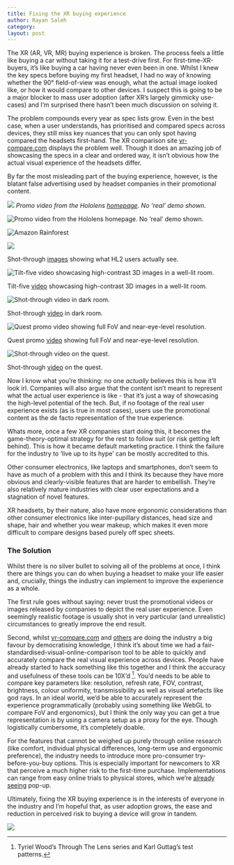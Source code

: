 ```yaml
---
title: Fixing the XR buying experience
author: Rayan Saleh
category:
layout: post
---
```


The XR (AR, VR, MR) buying experience is broken. The process feels a little like buying a car without taking it for a test-drive first. For first-time-XR-buyers, it’s like buying a car having never even been in one. Whilst I knew the key specs before buying my first headset, I had no way of knowing whether the 90° field-of-view was enough, what the actual image looked like, or how it would compare to other devices. I suspect this is going to be a major blocker to mass user adoption (after XR’s largely gimmicky use-cases) and I’m surprised there hasn’t been much discussion on solving it.

The problem compounds every year as spec lists grow. Even in the best case, when a user understands, has prioritised and compared specs across devices, they still miss key nuances that you can only spot having compared the headsets first-hand. The XR comparison site [vr-compare.com](https://vr-compare.com/compare?h1=GeZ01ojF8&h2=ZhHpFl6JF) displays the problem well. Though it does an amazing job of showcasing the specs in a clear and ordered way, it isn’t obvious how the actual visual experience of the headsets differ.

By far the most misleading part of the buying experience, however, is the blatant false advertising used by headset companies in their promotional content.


![](https://s3.us-west-2.amazonaws.com/secure.notion-static.com/71fec866-f0fa-472e-ba0f-05a9e7814afc/ezgif-5-bf6ec19f63.gif?X-Amz-Algorithm=AWS4-HMAC-SHA256&X-Amz-Content-Sha256=UNSIGNED-PAYLOAD&X-Amz-Credential=AKIAT73L2G45EIPT3X45%2F20220609%2Fus-west-2%2Fs3%2Faws4_request&X-Amz-Date=20220609T151438Z&X-Amz-Expires=86400&X-Amz-Signature=afe75229bd8d6be11f741a83e17ec72cdde7dd78133528386160e6066538fad3&X-Amz-SignedHeaders=host&response-content-disposition=filename%20%3D%22ezgif-5-bf6ec19f63.gif%22&x-id=GetObject)
*Promo video from the Hololens [homepage](https://www.microsoft.com/en-us/hololens). No ‘real’ demo shown.*




![Promo video from the Hololens [homepage](https://www.microsoft.com/en-us/hololens). No ‘real’ demo shown.](https://s3.us-west-2.amazonaws.com/secure.notion-static.com/71fec866-f0fa-472e-ba0f-05a9e7814afc/ezgif-5-bf6ec19f63.gif?X-Amz-Algorithm=AWS4-HMAC-SHA256&X-Amz-Content-Sha256=UNSIGNED-PAYLOAD&X-Amz-Credential=AKIAT73L2G45EIPT3X45%2F20220609%2Fus-west-2%2Fs3%2Faws4_request&X-Amz-Date=20220609T151438Z&X-Amz-Expires=86400&X-Amz-Signature=afe75229bd8d6be11f741a83e17ec72cdde7dd78133528386160e6066538fad3&X-Amz-SignedHeaders=host&response-content-disposition=filename%20%3D%22ezgif-5-bf6ec19f63.gif%22&x-id=GetObject)


![Amazon Rainforest](blog/assets/images/icon-512.png)


![](https://s3-us-west-2.amazonaws.com/secure.notion-static.com/634527d7-f026-411b-b4fc-6849390e33b3/Untitled.png)

Shot-through [images](https://kguttag.com/2019/12/18/hololens-2-not-a-pretty-picture/) showing what HL2 users actually see.

![Tilt-five [video](https://www.reddit.com/r/augmentedreality/comments/uhiply/tilt_five_adding_new_experiences_to_system_they/) showcasing high-contrast 3D images in a well-lit room.](https://s3-us-west-2.amazonaws.com/secure.notion-static.com/3676c784-d567-49bd-8d3f-e045aed312ee/ezgif-5-939f735720.gif)

Tilt-five [video](https://www.reddit.com/r/augmentedreality/comments/uhiply/tilt_five_adding_new_experiences_to_system_they/) showcasing high-contrast 3D images in a well-lit room.

![Shot-through [video](https://www.youtube.com/watch?v=lRGHBtshVEo) in dark room.](https://s3-us-west-2.amazonaws.com/secure.notion-static.com/dd57d953-1a29-4b70-b4b3-de848745ad0c/clipboard_(3).png)

Shot-through [video](https://www.youtube.com/watch?v=lRGHBtshVEo) in dark room.

![Quest promo [video](https://www.youtube.com/watch?v=60yP8f5E-B4) showing full FoV and near-eye-level resolution.](https://s3-us-west-2.amazonaws.com/secure.notion-static.com/5ec91dab-1483-48a6-8842-730508488236/ezgif-5-0d4b5a2fe3.gif)

Quest promo [video](https://www.youtube.com/watch?v=60yP8f5E-B4) showing full FoV and near-eye-level resolution.

![Shot-through [video](https://www.youtube.com/watch?v=2FH4iIrY5LU) on the quest.](https://s3-us-west-2.amazonaws.com/secure.notion-static.com/30df1bca-0471-4a20-b2d2-c7b0a0f61998/THROUGH_THE_LENSES__Quest_2_vs_Quest_1_(1).gif)

Shot-through [video](https://www.youtube.com/watch?v=2FH4iIrY5LU) on the quest.

Now I know what you’re thinking: no one *actually* believes this is how it’ll look irl. Companies will also argue that the content isn’t meant to represent what the actual user experience is like - that it’s just a way of showcasing the high-level potential of the tech. But, if no footage of the real user experience exists (as is true in most cases), users use the promotional content as the de facto representation of the true experience. 

Whats more, once a few XR companies start doing this, it becomes the game-theory-optimal strategy for the rest to follow suit (or risk getting left behind). This is how it became default marketing practice. I think the failure for the industry to ‘live up to its hype’ can be mostly accredited to this. 

Other consumer electronics, like laptops and smartphones, don’t seem to have as much of a problem with this and I think its because they have more obvious and clearly-visible features that are harder to embellish. They’re also relatively mature industries with clear user expectations and a stagnation of novel features.

XR headsets, by their nature, also have more ergonomic considerations than other consumer electronics like inter-pupillary distances, head size and shape, hair and whether you wear makeup, which makes it even more difficult to compare designs based purely off spec sheets. 

### The Solution

Whilst there is no silver bullet to solving all of the problems at once, I think there are things you can do when buying a headset to make your life easier and, crucially, things the industry can implement to improve the experience as a whole.

The first rule goes without saying: never trust the promotional videos or images released by companies to depict the real user experience. Even seemingly realistic footage is usually shot in very particular (and unrealistic) circumstances to greatly improve the end result.

Second, whilst [vr-compare.com](https://vr-compare.com/) and [others](https://kguttag.com/) are doing the industry a big favour by democratising knowledge, I think it’s about time we had a fair-standardised-visual-online-comparison tool to be able to quickly and accurately compare the real visual experience across devices. People have already started to hack something like this together and I think the accuracy and usefulness of these tools can be 10X’d [^1]. You’d needs to be able to compare key parameters like: resolution, refresh rate, FOV, contrast, brightness, colour uniformity, transmissibility as well as visual artefacts like god rays. In an ideal world, we’d be able to accurately represent the experience programmatically (probably using something like WebGL to compare FoV and ergonomics), but I think the only way you can get a true representation is by using a camera setup as a proxy for the eye. Though logistically cumbersome, it’s completely doable.

For the features that cannot be weighed up purely through online research (like comfort, individual physical differences, long-term use and ergonomic preference), the industry needs to introduce more pro-consumer try-before-you-buy options. This is especially important for newcomers to XR that perceive a much higher risk to the first-time purchase. Implementations can range from easy online trials to physical stores, which we’re [already seeing](https://www.theguardian.com/technology/2022/apr/26/meta-store-shop-california-metaverse-vr) pop-up. 

Ultimately, fixing the XR buying experience is in the interests of everyone in the industry and I’m hopeful that, as user adoption grows, the ease and reduction in perceived risk to buying a device will grow in tandem.



![](https://sherlock-holm.es/stories/html/pictures/prio-1.png)


[^1]: Tyriel Wood’s Through The Lens series and Karl Guttag’s test patterns.